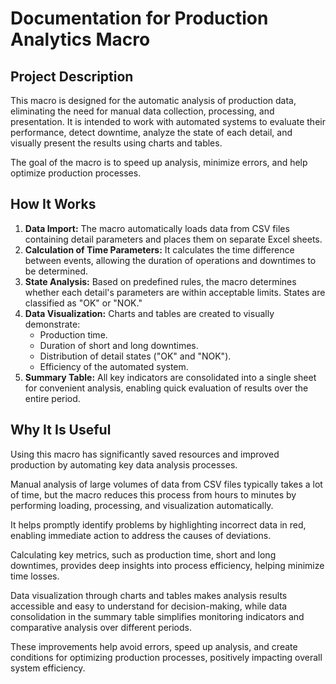 # Documentation for Production Analytics Macro

## Project Description

This macro is designed for the automatic analysis of production data, eliminating the need for manual data collection, processing, and presentation. It is intended to work with automated systems to evaluate their performance, detect downtime, analyze the state of each detail, and visually present the results using charts and tables.

The goal of the macro is to speed up analysis, minimize errors, and help optimize production processes.

## How It Works

1. **Data Import:** The macro automatically loads data from CSV files containing detail parameters and places them on separate Excel sheets.
2. **Calculation of Time Parameters:** It calculates the time difference between events, allowing the duration of operations and downtimes to be determined.
3. **State Analysis:** Based on predefined rules, the macro determines whether each detail's parameters are within acceptable limits. States are classified as "OK" or "NOK."
4. **Data Visualization:** Charts and tables are created to visually demonstrate:
   * Production time.
   * Duration of short and long downtimes.
   * Distribution of detail states ("OK" and "NOK").
   * Efficiency of the automated system.
5. **Summary Table:** All key indicators are consolidated into a single sheet for convenient analysis, enabling quick evaluation of results over the entire period.

## Why It Is Useful

Using this macro has significantly saved resources and improved production by automating key data analysis processes.

Manual analysis of large volumes of data from CSV files typically takes a lot of time, but the macro reduces this process from hours to minutes by performing loading, processing, and visualization automatically.

It helps promptly identify problems by highlighting incorrect data in red, enabling immediate action to address the causes of deviations.

Calculating key metrics, such as production time, short and long downtimes, provides deep insights into process efficiency, helping minimize time losses.

Data visualization through charts and tables makes analysis results accessible and easy to understand for decision-making, while data consolidation in the summary table simplifies monitoring indicators and comparative analysis over different periods.

These improvements help avoid errors, speed up analysis, and create conditions for optimizing production processes, positively impacting overall system efficiency.


